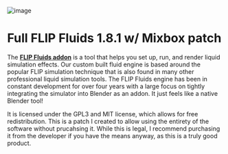 ![image](https://github.com/rlguy/Blender-FLIP-Fluids/assets/4285191/53714857-6f04-45c8-8c97-694e37cfb6b9)

# Full FLIP Fluids 1.8.1 w/ Mixbox patch

The **[FLIP Fluids addon](https://blendermarket.com/products/flipfluids)** is a tool that helps you set up, run, and render liquid simulation effects. Our custom built fluid engine is based around the popular FLIP simulation technique that is also found in many other professional liquid simulation tools. The FLIP Fluids engine has been in constant development for over four years with a large focus on tightly integrating the simulator into Blender as an addon. It just feels like a native Blender tool!

It is licensed under the GPL3 and MIT license, which allows for free redistribution.
This is a patch I created to allow using the entirety of the software without prucahsing it. While this is legal, I recommend purchasing it from the developer if you have the means anyway, as this is a truly good product.